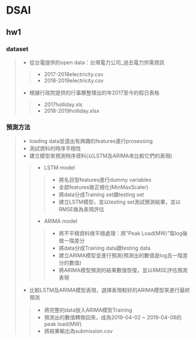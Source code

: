 # DSAI
## hw1

### dataset
>* 從台電提供的open data：台灣電力公司_過去電力供需資訊
>>  * 2017-2018electricity.csv
>>  * 2018-2019electricity.csv
>* 根據行政院提供的行事曆整理出的年2017至今的假日表格
>>  * 2017holliday.xls
>>  * 2018-2019holliday.xlsx

### 預測方法
>* loading data並選出有興趣的features進行prosessing
>* 測試資料的時序平穩性
>* 建立模型來預測時序資料(以LSTM及ARIMA來比較它們的表現)
>>  * LSTM model
>>> - 將名目型features進行dummy variables
>>> - 全部features做正規化(MinMaxScaler)
>>> - 將data分成Training set跟testing set
>>> - 建立LSTM模型，並以testing set測試預測結果，並以RMSE做為表現評估
>>  * ARIMA model
>>> - 將不平穩資料做平穩處理：將"Peak Load(MW)"取log後做一階差分
>>> - 將data分成Training data跟testing data
>>> - 建立ARIMA模型並進行預測(預測出的數值是log且一階差分的數值)
>>> - 將ARIMA模型預測的結果數值恢復，並以RMSE評估預測表現
>* 比較LSTM及ARIMA模型表現，選擇表現較好的ARIMA模型來進行最終預測
>>  - 將完整的data放入ARIMA模型Training
>>  - 預測出的數值轉換回來，成為2019-04-02 ~ 2019-04-08的peak load(MW)
>>  - 將結果輸出為submission.csv
